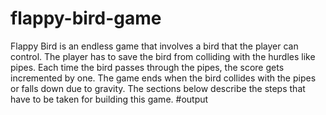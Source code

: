 # flappy-bird-game
 
 
  Flappy Bird is an endless game that involves a bird that the player can control. The player has to save the bird from colliding with the hurdles like pipes. Each time the bird passes through the pipes, the score gets incremented by one. The game ends when the bird collides with the pipes or falls down due to gravity. The sections below describe the steps that have to be taken for building this game.
#output
